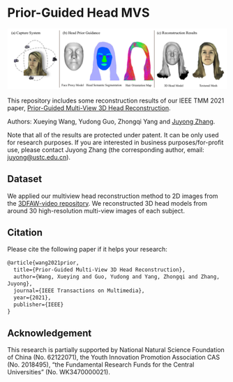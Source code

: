 # Prior-Guided Head MVS
![](images/teaser.png)

This repository includes some reconstruction results of our IEEE TMM 2021 paper, [Prior-Guided Multi-View 3D Head Reconstruction](https://arxiv.org/abs/2107.04277).

Authors: Xueying Wang, Yudong Guo, Zhongqi Yang and [Juyong Zhang](http://staff.ustc.edu.cn/~juyong/).

Note that all of the results are protected under patent. It can be only used for research purposes. If you are interested in business purposes/for-profit use, please contact Juyong Zhang (the corresponding author, email: juyong@ustc.edu.cn).

## Dataset
We applied our multiview head reconstruction method to 2D images from the [3DFAW-video repository](https://3dfaw.github.io/). We reconstructed 3D head models from around 30 high-resolution multi-view images of each subject. 

## Citation
Please cite the following paper if it helps your research: 
```
@article{wang2021prior,
  title={Prior-Guided Multi-View 3D Head Reconstruction},
  author={Wang, Xueying and Guo, Yudong and Yang, Zhongqi and Zhang, Juyong},
  journal={IEEE Transactions on Multimedia},
  year={2021},
  publisher={IEEE}
}
``` 

## Acknowledgement
This research is partially supported by National Natural Science Foundation of China (No. 62122071), the Youth Innovation Promotion Association CAS (No. 2018495), “the Fundamental Research Funds for the Central Universities” (No. WK3470000021).